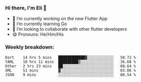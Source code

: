 ### Hi there, I'm Eli 👋
- 🔭 I’m currently working on the new Flutter App
- 🌱 I’m currently learning Go
- 🦄 I’m looking to collaborate with other flutter developers
- 😄 Pronouns: He/Him/His

### Weekly breakdown:
<!--START_SECTION:waka-->
```text
Dart    14 hrs 5 mins   ████████████▓░░░░░░░░░░░░   50.72 % 
YAML    10 hrs 11 mins  █████████▒░░░░░░░░░░░░░░░   36.68 % 
Other   2 hrs 23 mins   ██░░░░░░░░░░░░░░░░░░░░░░░   08.64 % 
XML     51 mins         ▓░░░░░░░░░░░░░░░░░░░░░░░░   03.06 % 
JSON    9 mins          ░░░░░░░░░░░░░░░░░░░░░░░░░   00.54 % 
```
<!--END_SECTION:waka-->

